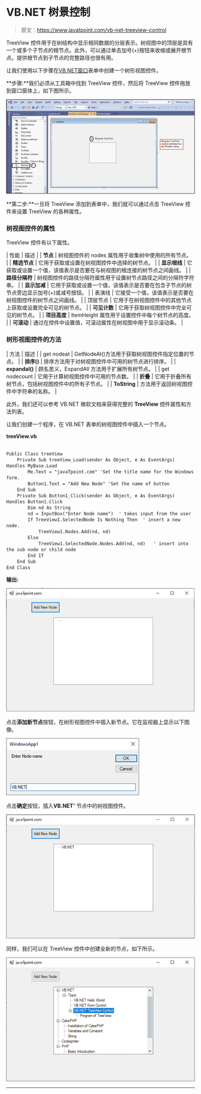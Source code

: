 # VB.NET 树景控制

> 原文：<https://www.javatpoint.com/vb-net-treeview-control>

TreeView 控件用于在树结构中显示相同数据的分层表示。树视图中的顶层是具有一个或多个子节点的根节点。此外，可以通过单击加号(+)按钮来收缩或展开根节点。提供根节点到子节点的完整路径也很有用。

让我们使用以下步骤在[VB.NET](https://www.javatpoint.com/vb-net)[窗口](https://www.javatpoint.com/windows)表单中创建一个树形视图控件。

**步骤:**我们必须从工具箱中找到 TreeView 控件，然后将 TreeView 控件拖放到窗口窗体上，如下图所示。

![VB.NET TreeView Control](img/71744239a3386597234094b38e82aef5.png)

**第二步:**一旦将 TreeView 添加到表单中，我们就可以通过点击 TreeView 控件来设置 TreeView 的各种属性。

### 树视图控件的属性

TreeView 控件有以下属性。

| 性能 | 描述 |
| **节点** | 树视图控件的 nodes 属性用于收集树中使用的所有节点。 |
| **精选节点** | 它用于获取或设置在树视图控件中选择的树节点。 |
| **显示根线** | 它获取或设置一个值，该值表示是否要在与树视图的根连接的树节点之间画线。 |
| **路径分隔符** | 树视图控件的路径分隔符属性用于设置树节点路径之间的分隔符字符串。 |
| **显示加减** | 它用于获取或设置一个值，该值表示是否要在包含子节点的树节点旁边显示加号(+)或减号按钮。 |
| 表演线 | 它接受一个值，该值表示是否要在树视图控件的树节点之间画线。 |
| 顶层节点 | 它用于在树视图控件中的其他节点上获取或设置完全可见的树节点。 |
| **可见计数** | 它用于获取树视图控件中完全可见的树节点。 |
| **项目高度** | ItemHeight 属性用于设置控件中每个树节点的高度。 |
| **可滚动** | 通过在控件中设置值，可滚动属性在树视图中用于显示滚动条。 |

### 树形视图控件的方法

| 方法 | 描述 |
| get nodeat | GetNodeAt()方法用于获取树视图控件指定位置的节点。 |
| **排序()** | 排序方法用于对树视图控件中可用的树节点进行排序。 |
| **expandal()** | 顾名思义，ExpandAll 方法用于扩展所有树节点。 |
| get nodecount | 它用于计算树视图控件中可用的节点数。 |
| **折叠** | 它用于折叠所有树节点，包括树视图控件中的所有子节点。 |
| **ToString** | 方法用于返回树视图控件中字符串的名称。 |

此外，我们还可以参考 VB.NET 微软文档来获得完整的 **TreeView** 控件属性和方法列表。

让我们创建一个程序，在 VB.NET 表单的树视图控件中插入一个节点。

**treeView.vb**

```

Public Class treeView
    Private Sub treeView_Load(sender As Object, e As EventArgs) Handles MyBase.Load
        Me.Text = "javaTpoint.com" 'Set the title name for the Windows form.
        Button1.Text = "Add New Node" 'Set the name of button
    End Sub
    Private Sub Button1_Click(sender As Object, e As EventArgs) Handles Button1.Click
        Dim nd As String
        nd = InputBox("Enter Node name")  ' takes input from the user
        If TreeView1.SelectedNode Is Nothing Then  ' insert a new node.
            TreeView1.Nodes.Add(nd, nd)
        Else
            TreeView1.SelectedNode.Nodes.Add(nd, nd)   ' insert into the sub node or child node
        End If
    End Sub
End Class

```

**输出:**

![VB.NET TreeView Control](img/fef34e948e56b3e24b68de0be2ca5e1f.png)

点击**添加新节点**按钮，在树形视图控件中插入新节点。它在监视器上显示以下图像。

![VB.NET TreeView Control](img/bfbb97d52b6f1e72ef759b7c0e5606db.png)

点击**确定**按钮，插入**VB.NET'** 节点中的树视图控件。

![VB.NET TreeView Control](img/b05d48604ee2e93f945cec4152408953.png)

同样，我们可以在 TreeView 控件中创建全新的节点，如下所示。

![VB.NET TreeView Control](img/36ba18dc00780363a29ea09816bdf0ff.png)

* * *
